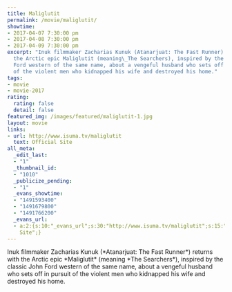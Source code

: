 ```yaml
---
title: Maliglutit
permalink: /movie/maliglutit/
showtime:
- 2017-04-07 7:30:00 pm
- 2017-04-08 7:30:00 pm
- 2017-04-09 7:30:00 pm
excerpt: "Inuk filmmaker Zacharias Kunuk (Atanarjuat: The Fast Runner) returns with
  the Arctic epic Maliglutit (meaning\_The Searchers), inspired by the classic John
  Ford western of the same name, about a vengeful husband who sets off in pursuit
  of the violent men who kidnapped his wife and destroyed his home."
tags:
- movie
- movie-2017
rating:
  rating: false
  detail: false
featured_img: /images/featured/maliglutit-1.jpg
layout: movie
links:
- url: http://www.isuma.tv/maliglutit
  text: Official Site
all_meta:
  _edit_last:
  - "1"
  _thumbnail_id:
  - "1010"
  _publicize_pending:
  - "1"
  _evans_showtime:
  - "1491593400"
  - "1491679800"
  - "1491766200"
  _evans_url:
  - a:2:{s:10:"_evans_url";s:30:"http://www.isuma.tv/maliglutit";s:15:"_evans_url_name";s:13:"Official
    Site";}
---
```


<div class="overview" dir="auto">Inuk filmmaker Zacharias Kunuk (*Atanarjuat: The Fast Runner*) returns with the Arctic epic *Maliglutit* (meaning *The Searchers*), inspired by the classic John Ford western of the same name, about a vengeful husband who sets off in pursuit of the violent men who kidnapped his wife and destroyed his home. </div>